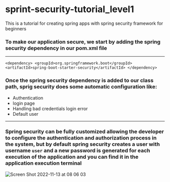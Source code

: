 # sprint-security-tutorial_level1
This is a tutorial for creating spring apps with spring security framework for beginners

### To make our application secure, we start by adding the spring security dependency in our pom.xml file
---

``
<dependency>
		<groupId>org.springframework.boot</groupId>
		<artifactId>spring-boot-starter-security</artifactId>
</dependency>
``

### Once the spring security dependency is added to our class path, sprig security does some automatic configuration like:

- Authentication
- login page
- Handling bad credentials login error
- Default user
---
### Spring security can be fully customized allowing the developer to configure the authentication and authorization process in the system, but by default spring security creates a user with username `user` and a new password is generated for each execution of the application and you can find it in the application execution terminal


![Screen Shot 2022-11-13 at 08 06 03](https://user-images.githubusercontent.com/64174170/201508552-b8123d34-9972-4025-8a0f-f7c4540eb17b.png)
